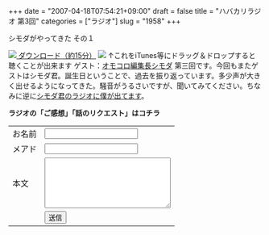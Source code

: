 +++
date = "2007-04-18T07:54:21+09:00"
draft = false
title = "ハバカリラジオ 第3回"
categories = ["ラジオ"]
slug = "1958"
+++

シモダがやってきた その１
<script type="text/javascript" src="http://hbkr.jp/omocoro/omopla/userlib/swfTagWriter/swfTagWriter.js"></script><script type="text/javascript">var swf = new jp.catalase.SwfTagWriter('http://hbkr.jp/omocoro/omopla/omopla2.swf', 'omopla', 305, 115);swf.addFlashVars('fname', 'http://hbkr.jp/radio/hbkr003.mp3');swf.addFlashVars('user', 'hbkr');swf.writeHTML();</script>
<a href="http://hbkr.jp/radio/hbkr003.mp3"><img src="http://hbkr.jp/img/page_save.gif"> ダウンロード（約15分）</a>
<a href="http://podfeed.podcastjuice.jp/app/rss_convert.cgi?url=http%3A%2F%2Fieiriblog%2Ejugem%2Ejp%2F"><img src="http://podfeed.podcastjuice.jp/app/counter.cgi?id=17591&type=count&pattern=1"/></a>
↑これをiTunes等にドラッグ＆ドロップすると聴くことが出来ます
ゲスト：<a href="http://blog.melpo.jp/" target="_blank">オモコロ編集長シモダ</a>
第三回です。今回もまたゲストはシモダ君。誕生日ということで、過去を振り返っています。多少声が大きく出せるようになってきた。騒音がうるさいですが、聞いてみてください。ちなみに逆に<a href="http://blog.melpo.jp/?eid=539616" target="_blank">シモダ君のラジオに僕が出てます</a>。
<div style="font-weight:bold; ">ラジオの「ご感想」「話のリクエスト」はコチラ</div>
<form method="post" action="http://hbkr.jp/radio/radio.php"><table><tr><td>お名前</td><td><input type="text" name="name"></td></tr><tr><td>メアド</td><td><input type="text" name="mail"></td></tr><tr><td>本文</td><td><textarea style="width: 250px; height:100px;" name="text"></textarea></td></tr><tr><td>&nbsp;</td><td><input type="submit" value="送信"></td></tr></table></form>
